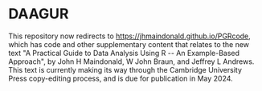 # DAAGUR
This repository now redirects to https://jhmaindonald.github.io/PGRcode, 
which has code and other supplementary content that relates to the new text 
"A Practical Guide to Data Analysis Using R -- An Example-Based Approach", 
by John H Maindonald, W John Braun, and Jeffrey L Andrews. This text is 
currently making its way through the Cambridge University Press copy-editing 
process, and is due for publication in May 2024.


